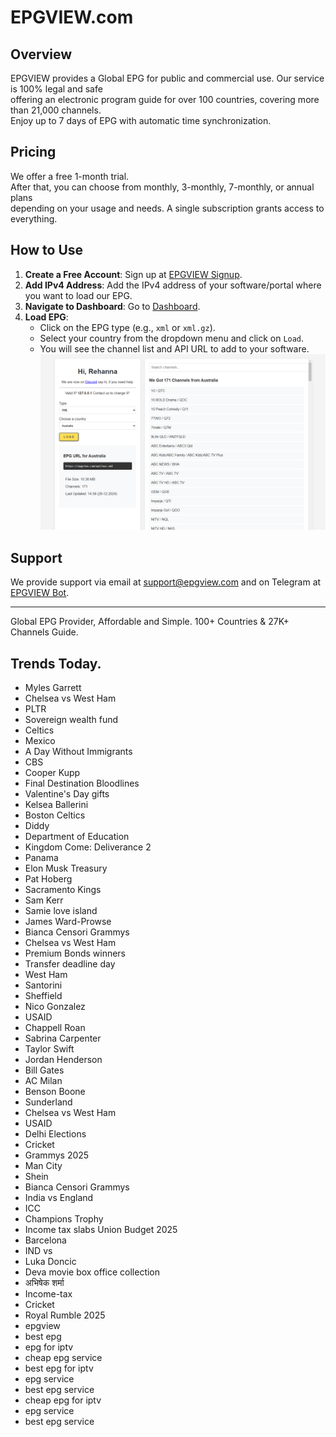 # EPGVIEW.com



## Overview
EPGVIEW provides a Global EPG for public and commercial use. Our service is 100% legal and safe\
offering an electronic program guide for over 100 countries, covering more than 21,000 channels.\
Enjoy up to 7 days of EPG with automatic time synchronization.

## Pricing
We offer a free 1-month trial. \
After that, you can choose from monthly, 3-monthly, 7-monthly, or annual plans \
depending on your usage and needs. A single subscription grants access to everything.

## How to Use
1. **Create a Free Account**: Sign up at [EPGVIEW Signup](https://epgview.com/signup.php).
2. **Add IPv4 Address**: Add the IPv4 address of your software/portal where you want to load our EPG.
3. **Navigate to Dashboard**: Go to [Dashboard](https://epgview.com/dashboard.php).
4. **Load EPG**:
   - Click on the EPG type (e.g., `xml` or `xml.gz`).
   - Select your country from the dropdown menu and click on `Load`.
   - You will see the channel list and API URL to add to your software.
![EPGVIEW](img/dashboard.png)
## Support
We provide support via email at [support@epgview.com](mailto:support@epgview.com) and on Telegram at [EPGVIEW Bot](https://t.me/epgview_bot).

---

Global EPG Provider, Affordable and Simple. 100+ Countries & 27K+ Channels Guide.

## Trends Today.

- Myles Garrett
- Chelsea vs West Ham
- PLTR
- Sovereign wealth fund
- Celtics
- Mexico
- A Day Without Immigrants
- CBS
- Cooper Kupp
- Final Destination Bloodlines
- Valentine's Day gifts
- Kelsea Ballerini
- Boston Celtics
- Diddy
- Department of Education
- Kingdom Come: Deliverance 2
- Panama
- Elon Musk Treasury
- Pat Hoberg
- Sacramento Kings
- Sam Kerr
- Samie love island
- James Ward-Prowse
- Bianca Censori Grammys
- Chelsea vs West Ham
- Premium Bonds winners
- Transfer deadline day
- West Ham
- Santorini
- Sheffield
- Nico Gonzalez
- USAID
- Chappell Roan
- Sabrina Carpenter
- Taylor Swift
- Jordan Henderson
- Bill Gates
- AC Milan
- Benson Boone
- Sunderland
- Chelsea vs West Ham
- USAID
- Delhi Elections
- Cricket
- Grammys 2025
- Man City
- Shein
- Bianca Censori Grammys
- India vs England
- ICC
- Champions Trophy
- Income tax slabs Union Budget 2025
- Barcelona
- IND vs
- Luka Doncic
- Deva movie box office collection
- अभिषेक शर्मा
- Income-tax
- Cricket
- Royal Rumble 2025
- epgview
- best epg
- epg for iptv
- cheap epg service
- best epg for iptv
- epg service
- best epg service
- cheap epg for iptv
- epg service
- best epg service
